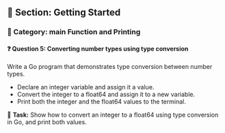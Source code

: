 ## 📘 Section: Getting Started  
### 🔹 Category: main Function and Printing  
#### ❓ Question 5: Converting number types using type conversion

Write a Go program that demonstrates type conversion between number types.

- Declare an integer variable and assign it a value.
- Convert the integer to a float64 and assign it to a new variable.
- Print both the integer and the float64 values to the terminal.

🔧 **Task:** Show how to convert an integer to a float64 using type conversion in Go, and print both values.

